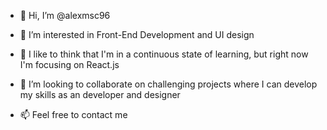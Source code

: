 - 👋 Hi, I’m @alexmsc96
- 👀 I’m interested in Front-End Development and UI design
- 🌱 I like to think that I'm in a continuous state of learning, but right now I'm focusing on React.js 

- 💞️ I’m looking to collaborate on challenging projects where I can develop my skills as an developer and designer
- 📫 Feel free to contact me

<!---
alexmsc96/alexmsc96 is a ✨ special ✨ repository because its `README.md` (this file) appears on your GitHub profile.
You can click the Preview link to take a look at your changes.
--->
